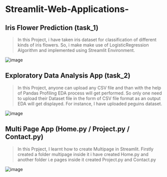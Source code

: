 # Streamlit-Web-Applications-

## Iris Flower Prediction (task_1)
> In this Project, i have taken iris dataset for classification of different kinds of iris flowers. So, i make make use of LogisticRegression Algorithm and implemented using Streamlit Environment.

![image](https://user-images.githubusercontent.com/75212387/208227329-8a031518-4b88-4dc3-a729-8be691f1908b.png)

## Exploratory Data Analysis App (task_2)
> In this Project, anyone can upload any CSV file and than with the help of Pandas Profiling EDA process will get performed.
So only one need to upload their Dataset file in the form of CSV file format as an output EDA will get displayed. For instance, I have uploaded peguins dataset.

![image](https://user-images.githubusercontent.com/75212387/208309249-ff30b9f9-d655-499d-a9fa-ae1ce3b10a7f.png)

## Multi Page App (Home.py / Project.py / Contact.py)
> In this Prpject, I learnt how to create Multipage in Streamlit. Firstly created a folder multipage inside it i have created Home.py and  another folder i.e pages inside it created Project.py and Contact.py

![image](https://user-images.githubusercontent.com/75212387/208668216-405d2a8a-70a8-4596-b6f2-64d1ab4c8bd2.png)

